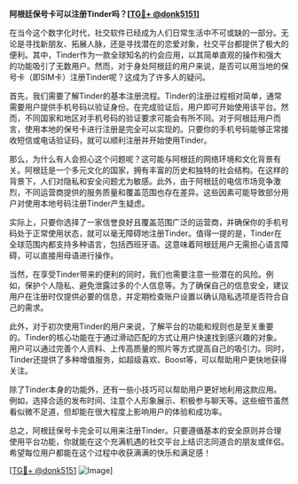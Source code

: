 **阿根廷保号卡可以注册Tinder吗？[[TG💪+ @donk5151](https://t.me/s/donk5151)]**

在当今这个数字化时代，社交软件已经成为人们日常生活中不可或缺的一部分。无论是寻找新朋友、拓展人脉，还是寻找潜在的恋爱对象，社交平台都提供了极大的便利。其中，Tinder作为一款全球知名的约会应用，以其简单直观的操作和强大的功能吸引了无数用户。然而，对于身处阿根廷的用户来说，是否可以用当地的保号卡（即SIM卡）注册Tinder呢？这成为了许多人的疑问。

首先，我们需要了解Tinder的基本注册流程。Tinder的注册过程相对简单，通常需要用户提供手机号码以验证身份。在完成验证后，用户即可开始使用该平台。然而，不同国家和地区对手机号码的验证要求可能会有所不同。对于阿根廷用户而言，使用本地的保号卡进行注册是完全可以实现的。只要你的手机号码能够正常接收短信或电话验证码，就可以顺利注册并开始使用Tinder。

那么，为什么有人会担心这个问题呢？这可能与阿根廷的网络环境和文化背景有关。阿根廷是一个多元文化的国家，拥有丰富的历史和独特的社会结构。在这样的背景下，人们对隐私和安全问题尤为敏感。此外，由于阿根廷的电信市场竞争激烈，不同运营商提供的服务质量和覆盖范围也存在差异。这些因素可能导致部分用户对使用本地号码注册Tinder产生疑虑。

实际上，只要你选择了一家信誉良好且覆盖范围广泛的运营商，并确保你的手机号码处于正常使用状态，就可以毫无障碍地注册Tinder。值得一提的是，Tinder在全球范围内都支持多种语言，包括西班牙语。这意味着阿根廷用户无需担心语言障碍，可以直接用母语进行操作。

当然，在享受Tinder带来的便利的同时，我们也需要注意一些潜在的风险。例如，保护个人隐私、避免泄露过多的个人信息等。为了确保自己的信息安全，建议用户在注册时仅提供必要的信息，并定期检查账户设置以确认隐私选项是否符合自己的需求。

此外，对于初次使用Tinder的用户来说，了解平台的功能和规则也是至关重要的。Tinder的核心功能在于通过滑动匹配的方式让用户快速找到感兴趣的对象。用户可以通过完善个人资料、上传高质量的照片等方式提高自己的吸引力。同时，Tinder还提供了多种增值服务，如超级喜欢、Boost等，可以帮助用户更快地获得关注。

除了Tinder本身的功能外，还有一些小技巧可以帮助用户更好地利用这款应用。例如，选择合适的发布时间、注意个人形象展示、积极参与聊天等。这些细节虽然看似微不足道，但却能在很大程度上影响用户的体验和成功率。

总之，阿根廷保号卡完全可以用来注册Tinder。只要遵循基本的安全原则并合理使用平台功能，你就能在这个充满机遇的社交平台上结识志同道合的朋友或伴侣。希望每位用户都能在这个过程中收获满满的快乐和满足感！

[[TG💪+ @donk5151](https://t.me/s/donk5151) ![Image](https://i.postimg.cc/rwNCRYN7/Snipaste-2025-04-30-17-27-05.png)]